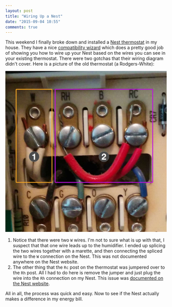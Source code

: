 ```yaml
---
layout: post
title: "Wiring Up a Nest"
date: "2015-09-04 10:55"
comments: true
---
```


This weekend I finally broke down and installed a [Nest thermostat](http://www.nest.com) in my house. They have a nice [compatibility wizard](https://nest.com/widget/compatibility/) which does a pretty good job of showing you how to wire up your Nest based on the wires you can see in your existing thermostat.  There were two gotchas that their wiring diagram didn't cover. Here is a picture of the old thermostat (a Rodgers-White):

![](/assets/old_thermostat.png)

1. Notice that there were two `W` wires. I'm not to sure what is up with that, I suspect that that one wire leads up to the humidifier. I ended up splicing the two wires together with a marette, and then connecting the spliced wire to the `W` connection on the Nest. This was not documented anywhere on the Nest website.
2. The other thing that the `Rc` post on the thermostat was jumpered over to the `Rh` post. All I had to do here is remove the jumper and just plug the wire into the `Rh` connection on my Nest. This issue was [documented on the Nest website](https://nest.com/ca/support/article/How-do-I-install-Nest-if-my-old-thermostat-had-a-short-wire-connecting-Rh-and-Rc).

All in all, the process was quick and easy. Now to see if the Nest actually makes a difference in my energy bill.
